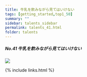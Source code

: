 ```yaml
---
title: 牛乳を飲みながら見てはいけない
tags: [getting_started,top1_50]
summary: ""
sidebar: talents_sidebar
permalink: talents_41.html
folder: talents
---
```


##### No.41 牛乳を飲みながら見てはいけない

![](https://yt3.ggpht.com/ytc/AKedOLQHsAR_mRo2ZiqdhcuQCpDMNl8EfdM-5NZ3rkM6=s176-c-k-c0x00ffffff-no-rj)






{% include links.html %}
